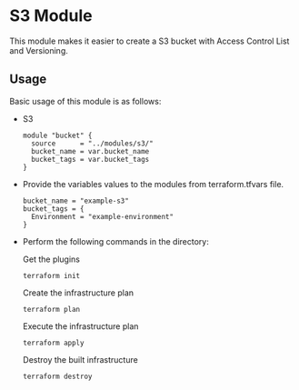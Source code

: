 # S3 Module

This module makes it easier to create a S3 bucket with Access Control List and Versioning.

## Usage

Basic usage of this module is as follows:

* S3

  ```hcl
  module "bucket" {
    source      = "../modules/s3/"
    bucket_name = var.bucket_name
    bucket_tags = var.bucket_tags
  }
  ```

* Provide the variables values to the modules from terraform.tfvars file.

  ```hcl
  bucket_name = "example-s3"
  bucket_tags = {
    Environment = "example-environment"
  }
  ```

* Perform the following commands in the directory:

   Get the plugins
   ```
   terraform init
   ``` 
   Create the infrastructure plan
   ```
   terraform plan
   ``` 
   Execute the infrastructure plan
   ```
   terraform apply
   ``` 
   Destroy the built infrastructure
   ```
   terraform destroy
   ``` 
